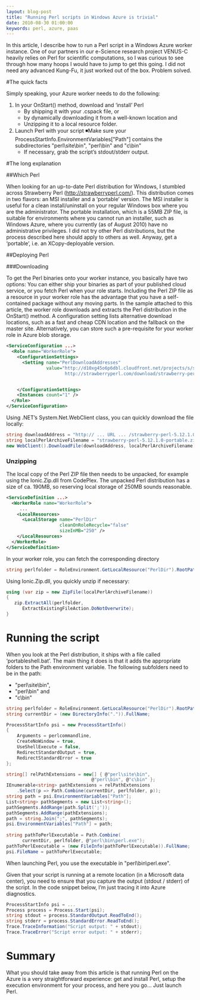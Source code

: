 ```yaml
---
layout: blog-post
title: "Running Perl scripts in Windows Azure is trivial"
date: 2010-08-30 01:00:00
keywords: perl, azure, paas
---
```



<!--
~~~ruby
puts "Hello world from ruby"
~~~

{% highlight c# linenos %}
string perlfolder = RoleEnvironment.GetLocalResource("PerlDir").RootPath; 
{% endhighlight %}
-->




In this article, I describe how to run a Perl script in a Windows Azure worker instance. One of our partners in our e-Science research project VENUS-C heavily relies on Perl for scientific computations, so I was curious to see through how many hoops I would have to jump to get this going. I did not need any advanced Kung-Fu, it just worked out of the box. Problem solved. 

#The quick facts

Simply speaking, your Azure worker needs to do the following:

1. In your OnStart() method, download and ‘install’ Perl 
	- By shipping it with your .cspack file, or 
	- by dynamically downloading it from a well-known location and 
	- Unzipping it to a local resource folder. 
2. Launch Perl with your script ◾Make sure your ProcessStartInfo.EnvironmentVariables["Path"] contains the subdirectories "perl\site\bin", "perl\bin" and "c\bin" 
	- If necessary, grab the script’s stdout/stderr output. 


#The long explanation

##Which Perl

When looking for an up-to-date Perl distribution for Windows, I stumbled across Strawberry Perl (http://strawberryperl.com/). This distribution comes in two flavors: an MSI installer and a ‘portable’ version. The MSI installer is useful for a clean install/uninstall on your regular Windows box where you are the administrator. The portable installation, which is a 55MB ZIP file, is suitable for environments where you cannot run an installer, such as Windows Azure, where you currently (as of August 2010) have no administrative privileges. I did not try other Perl distributions, but the process described here should apply to others as well. Anyway, get a ‘portable’, i.e. an XCopy-deployable version. 

##Deploying Perl

###Downloading

To get the Perl binaries onto your worker instance, you basically have two options: You can either ship your binaries as part of your published cloud service, or you fetch Perl when your role starts. Including the Perl ZIP file as a resource in your worker role has the advantage that you have a self-contained package without any moving parts. In the sample attached to this article, the worker role downloads and extracts the Perl distribution in the OnStart() method. A configuration setting lists alternative download locations, such as a fast and cheap CDN location and the fallback on the master site. Alternatively, you can store such a pre-requisite for your worker role in Azure blob storage. 


```xml
<ServiceConfiguration ...>
  <Role name="WorkerRole">
    <ConfigurationSettings>
      <Setting name="PerlDownloadAddresses" 
               value="http://d10xg45o6p6dbl.cloudfront.net/projects/s/strawberry-perl/strawberry-perl-5.12.1.0-portable.zip 
                      http://strawberryperl.com/download/strawberry-perl-5.12.1.0-portable.zip" />


    </ConfigurationSettings>
    <Instances count="1" />
  </Role>
</ServiceConfiguration>
```

Using .NET’s System.Net.WebClient class, you can quickly download the file locally:

```c#
string downloadAddress = "http:// ... URL ... /strawberry-perl-5.12.1.0-portable.zip";
string localPerlArchiveFilename = "strawberry-perl-5.12.1.0-portable.zip";
new WebClient().DownloadFile(downloadAddress, localPerlArchiveFilename);
```
 
### Unzipping

The local copy of the Perl ZIP file then needs to be unpacked, for example using the Ionic.Zip.dll from CodePlex. The unpacked Perl distribution has a size of ca. 190MB, so reserving local storage of 250MB sounds reasonable. 

```xml
<ServiceDefinition ...>
  <WorkerRole name="WorkerRole">
     ...
    <LocalResources>
      <LocalStorage name="PerlDir" 
                    cleanOnRoleRecycle="false" 
                    sizeInMB="250" />
    </LocalResources>
  </WorkerRole>
</ServiceDefinition>
```

In your worker role, you can fetch the corresponding directory

```c#
string perlfolder = RoleEnvironment.GetLocalResource("PerlDir").RootPath;
```

Using Ionic.Zip.dll, you quickly unzip if necessary:

```c#
using (var zip = new ZipFile(localPerlArchiveFilename))
{
   zip.ExtractAll(perlfolder, 
      ExtractExistingFileAction.DoNotOverwrite);
}
```

# Running the script

When you look at the Perl distribution, it ships with a file called ‘portableshell.bat’. The main thing it does is that it adds the appropriate folders to the Path environment variable. The following subfolders need to be in the path:

- "perl\site\bin", 
- "perl\bin" and 
- "c\bin" 


```c#
string perlfolder = RoleEnvironment.GetLocalResource("PerlDir").RootPath; 
string currentDir = (new DirectoryInfo(".")).FullName; 

ProcessStartInfo psi = new ProcessStartInfo()
{
    Arguments = perlcommandline, 
    CreateNoWindow = true, 
    UseShellExecute = false, 
    RedirectStandardOutput = true, 
    RedirectStandardError = true
}; 

string[] relPathExtensions = new[] { @"perl\site\bin", 
                                @"perl\bin", @"c\bin" }; 
IEnumerable<string> pathExtensions = relPathExtensions
    .Select(p => Path.Combine(currentDir, perlfolder, p)); 
string path = psi.EnvironmentVariables["Path"]; 
List<string> pathSegments = new List<string>(); 
pathSegments.AddRange(path.Split(';')); 
pathSegments.AddRange(pathExtensions); 
path = string.Join(";", pathSegments); 
psi.EnvironmentVariables["Path"] = path;
    
string pathToPerlExecutable = Path.Combine(
      currentDir, perlfolder, @"perl\bin\perl.exe"); 
pathToPerlExecutable = (new FileInfo(pathToPerlExecutable)).FullName;
psi.FileName = pathToPerlExecutable;
```

When launching Perl, you use the executable in "perl\bin\perl.exe". 

Given that your script is running at a remote location (in a Microsoft data center), you need to ensure that you capture the output (stdout / stderr) of the script. In the code snippet below, I’m just tracing it into Azure diagnostics.

```c#
ProcessStartInfo psi = ...
Process process = Process.Start(psi);
string stdout = process.StandardOutput.ReadToEnd();
string stderr = process.StandardError.ReadToEnd();
Trace.TraceInformation("Script output: " + stdout);
Trace.TraceError("Script error output: " + stderr);
```

# Summary

What you should take away from this article is that running Perl on the Azure is a very straightforward experience: get and install Perl, setup the execution environment for your process, and here you go… Just launch Perl. 

